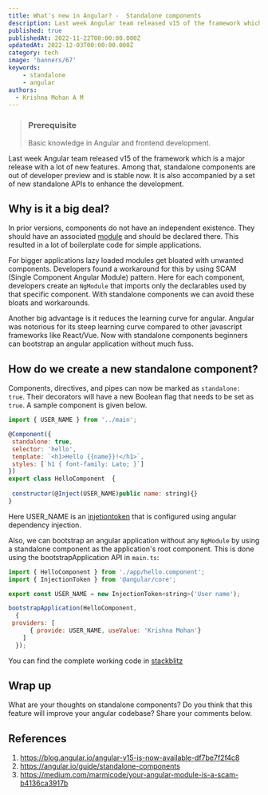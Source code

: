```yaml
---
title: What's new in Angular? -  Standalone components 
description: Last week Angular team released v15 of the framework which is a major release with a lot of new features. Among that, standalone components are out of developer preview and is stable now. It is also accompanied by a set of new standalone APIs to enhance the development.
published: true
publishedAt: 2022-11-22T00:00:00.000Z
updatedAt: 2022-12-03T00:00:00.000Z
category: tech
image: 'banners/67'
keywords: 
    - standalone
    - angular    
authors:
  - Krishna Mohan A M
---
```


>### Prerequisite
>Basic knowledge in Angular and frontend development.



Last week Angular team released v15 of the framework which is a major release with a lot of new features. Among that, standalone components are out of developer preview and is stable now. It is also accompanied by a set of new standalone APIs to enhance the development.

## Why is it a big deal?

In prior versions, components do not have an independent existence. They should have an associated [module](https://angular.io/api/core/NgModule) and should be declared there. This resulted in a lot of boilerplate code for simple applications. 

For bigger applications lazy loaded modules get bloated with unwanted components. Developers found a workaround for this by using SCAM (Single Component Angular Module) pattern. Here for each component, developers create an `NgModule` that imports only the declarables used by that specific component. With standalone components we can avoid these bloats and workarounds.

Another big advantage is it reduces the learning curve for angular. Angular was notorious for its steep learning curve compared to other javascript frameworks like React/Vue. Now with standalone components beginners can bootstrap an angular application without much fuss.

## How do we create a new standalone component?

 Components, directives, and pipes can now be marked as `standalone: true`.  Their decorators will have a new Boolean flag that needs to be set as `true`. A sample component is given below.

 

```javascript
import { USER_NAME } from '../main';

@Component({
 standalone: true,
 selector: 'hello',
 template: `<h1>Hello {{name}}!</h1>`,
 styles: [`h1 { font-family: Lato; }`]
})
export class HelloComponent  {
 
 constructor(@Inject(USER_NAME)public name: string){}
}
```

Here USER_NAME is an [injetiontoken](https://angular.io/api/core/InjectionToken) that is configured using angular dependency injection.

Also, we can bootstrap an angular application without any `NgModule` by using a standalone component as the application's root component. This is done using the bootstrapApplication API in `main.ts`:

 
```javascript
import { HelloComponent } from './app/hello.component';
import { InjectionToken } from '@angular/core';

export const USER_NAME = new InjectionToken<string>('User name');

bootstrapApplication(HelloComponent, 
  {
 providers: [
      { provide: USER_NAME, useValue: 'Krishna Mohan'}
    ]
  });
```

You can find the complete working code in [stackblitz](https://stackblitz.com/edit/ang-standalone-km21)

## Wrap up

What are your thoughts on standalone components? Do you think that this feature will improve your angular codebase? Share your comments below.

## References
1. https://blog.angular.io/angular-v15-is-now-available-df7be7f2f4c8
2. https://angular.io/guide/standalone-components
3. https://medium.com/marmicode/your-angular-module-is-a-scam-b4136ca3917b
